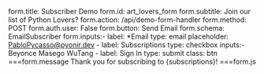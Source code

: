 form.title: Subscriber Demo
form.id: art_lovers_form
form.subtitle: Join our list of Python Lovers?
form.action: /api/demo-form-handler
form.method: POST
form.auth.user: False
form.button: Send Email
form.schema: EmailSubscriber
form.inputs:-
    label: *Email
    type: email
    placeholder: PabloPycasso@pyonir.dev
    -
    label: Subscriptions
    type: checkbox
    inputs:-
        Beyonce
        Masego
        WuTang
    -
    label: Sign In
    type: submit
    class: btn
===form.message
Thank you for subscribing to {subscriptions}!
===form.js
<script defer>
art_lovers_form.addEventListener('change', (e)=>{
    console.log(e.target)
})
</script>
